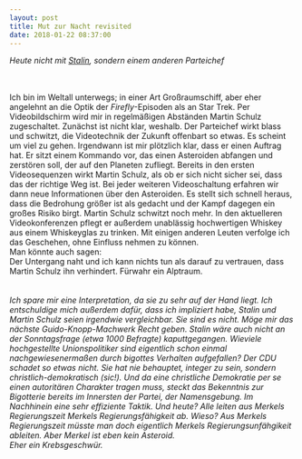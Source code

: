 ```yaml
---
layout: post
title: Mut zur Nacht revisited
date: 2018-01-22 08:37:00
---
```


*Heute nicht mit [Stalin](https://grillmoebel.github.io/2016/12/19/twentyfirst-post/), sondern einem anderen Parteichef*

<br><br>
Ich bin im Weltall unterwegs; in einer Art Großraumschiff, aber eher angelehnt an die Optik der *Firefly*-Episoden als an Star Trek. Per Videobildschirm wird mir in regelmäßigen Abständen Martin Schulz zugeschaltet.
Zunächst ist nicht klar, weshalb. Der Parteichef wirkt blass und schwitzt, die Videotechnik der Zukunft offenbart so etwas. Es scheint um viel zu gehen. Irgendwann ist mir plötzlich klar, dass er einen Auftrag hat.
Er sitzt einem Kommando vor, das einen Asteroiden abfangen und zerstören soll, der auf den Planeten zufliegt. Bereits in den ersten Videosequenzen wirkt Martin Schulz, als ob er sich nicht sicher sei, dass das der richtige Weg ist.
Bei jeder weiteren Videoschaltung erfahren wir dann neue Informationen über den Asteroiden. Es stellt sich schnell heraus, dass die Bedrohung größer ist als gedacht und der Kampf dagegen ein großes Risiko birgt. 
Martin Schulz schwitzt noch mehr. In den aktuelleren Videokonferenzen pflegt er außerdem unablässig hochwertigen Whiskey aus einem Whiskeyglas zu trinken. Mit einigen anderen Leuten verfolge ich das Geschehen, ohne Einfluss nehmen zu können. <br>
Man könnte auch sagen:<br> 
Der Untergang naht und ich kann nichts tun als darauf zu vertrauen, dass Martin Schulz ihn verhindert. Fürwahr ein Alptraum.
<br><br>
<br>
*Ich spare mir eine Interpretation, da sie zu sehr auf der Hand liegt. Ich entschuldige mich außerdem dafür, dass ich impliziert habe, Stalin und Martin Schulz seien irgendwie vergleichbar. Sie sind es nicht.
Möge mir das nächste Guido-Knopp-Machwerk Recht geben. Stalin wäre auch nicht an der Sonntagsfrage (etwa 1000 Befragte) kaputtgegangen. Wieviele hochgestellte Unionspolitiker sind eigentlich schon einmal nachgewiesenermaßen durch
bigottes Verhalten aufgefallen? Der CDU schadet so etwas nicht. Sie hat nie behauptet, integer zu sein, sondern christlich-demokratisch (sic!). Und da eine christliche Demokratie per se einen autoritären Charakter 
tragen muss, steckt das Bekenntnis zur Bigotterie bereits im Innersten der Partei, der Namensgebung. Im Nachhinein eine sehr effiziente Taktik. Und heute? Alle leiten aus Merkels Regierungszeit Merkels 
Regierungsfähigkeit ab. Wieso? Aus Merkels Regierungszeit müsste man doch eigentlich Merkels Regierungsunfähgikeit ableiten. Aber Merkel ist eben kein Asteroid.<br>
Eher ein Krebsgeschwür.*
